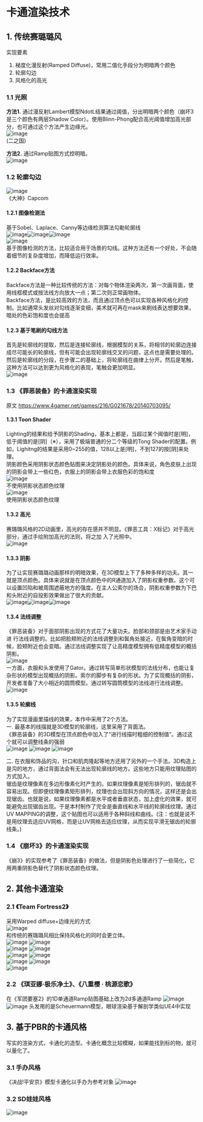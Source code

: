 # 卡通渲染技术
## 1. 传统赛璐璐风
实现要素
1. 梯度化漫反射(Ramped Diffuse)，常用二值化手段分为明暗两个颜色
2. 轮廓勾边
3. 风格化的高光
### 1.1 光照
**方法1.** 通过漫反射Lambert模型NdotL结果通过阈值，分出明暗两个颜色（崩坏3是三个颜色有两层Shadow Color）。使用Blinn-Phong配合高光阈值增加高光部分，也可通过这个方法产生边缘光。  
![image](https://github.com/yangjunhua/CartoonRendering/blob/master/image/144012610230289615.jpg?raw=true)  
(二之国)  

**方法2.** 通过Ramp贴图方式控明暗。  
![image](https://github.com/yangjunhua/CartoonRendering/blob/master/image/161090be316143318499fa58fc667a65.011.1433145945.png?raw=true)  

### 1.2 轮廓勾边
![image](https://github.com/yangjunhua/CartoonRendering/blob/master/image/144012610806291655.jpg?raw=true)  
《大神》Capcom  

#### 1.2.1 图像检测法
基于Sobel、Laplace、Canny等边缘检测算法勾勒轮廓线  
![image](https://github.com/yangjunhua/CartoonRendering/blob/master/image/250px-Cel_shading_no_outlines.png?raw=true)![image](https://github.com/yangjunhua/CartoonRendering/blob/master/image/250px-Cel_shading_depth.png?raw=true)![image](https://github.com/yangjunhua/CartoonRendering/blob/master/image/250px-Cel_shading_normals.png?raw=true)  
![image](https://github.com/yangjunhua/CartoonRendering/blob/master/image/250px-Cel_shading_edge_detection.png?raw=true)  
基于图像检测的方法，比较适合用于场景的勾线。这种方法还有一个好处，不会随着细节的复杂度增加，而降低运行效率。  
#### 1.2.2 Backface方法
Backface方法是一种比较传统的方法：对每个物体渲染两次，第一次画背面，使用线框模式或按法线方向放大一点；第二次则正常画物体。  
Backface方法，是比较高效的方法，而且通过顶点色可以实现各种风格化的控制。比如通常头发丝对勾线逐渐变细，美术就可再在mask来刷线表达想要效果，暗处的色彩饱和度也会提高
#### 1.2.3 基于笔刷的勾线方法
首先是轮廓线的提取，然后是连接轮廓线，根据模型的关系，将相邻的轮廓边连接成尽可能长的轮廓线，但有可能会出现轮廓线交叉的问题，这点也是需要处理的。然后是轮廓线的分段，在步骤二的基础上，将轮廓线在曲律上分开。然后是笔触，这种方法可以达到更为风格化的表现，笔触会更加明显。  
![image](https://github.com/yangjunhua/CartoonRendering/blob/master/image/20200818173407.png?raw=true)  

### 1.3 《罪恶装备》的卡通渲染实现
原文 https://www.4gamer.net/games/216/G021678/20140703095/  
#### 1.3.1 Toon Shader
Lighting的结果和给予阴影的Shading，基本上都是，当超过某个阈值时是[明]，低于阈值的是[阴]（※），采用了极端普通的分二个等级的Tong Shader的配置。例如，Lighitng的结果是采用0~255的值，128以上是[明]，不到127的按[阴]来处理。  
阴影颜色采用阴影状态颜色贴图来决定阴影处的颜色。具体来说，角色皮肤上出现的阴影会带上一些红色，衣服上的阴影会带上衣服色彩的饱和度  
![image](https://github.com/yangjunhua/CartoonRendering/blob/master/image/081-500x501.jpg.jpeg?raw=true)  
不使用阴影状态颜色纹理  
![image](https://github.com/yangjunhua/CartoonRendering/blob/master/image/082-500x501.jpg.jpeg?raw=true)  
使用阴影状态颜色纹理  
#### 1.3.2 高光
赛璐璐风格的2D动画里，高光的存在感并不明显。《罪恶工具：X标记》对于高光部分，通过手绘附加高光的法则，将之加
入了光照中。  
![image](https://github.com/yangjunhua/CartoonRendering/blob/master/image/447601_56ee50c2e44c9.png?raw=true)  
#### 1.3.3 阴影
为了让实现赛璐璐动画那样的明暗效果，在3D模型上下了多种多样的功夫。其一就是顶点颜色。具体来说就是在顶点颜色中的R通道加入了阴影权重参数。这个可以设置凹陷和被周围遮蔽地方的强度。在主人公索尔的场合，阴影权重参数为下巴和头附近的自投影效果做出了很大的贡献。  
![image](https://github.com/yangjunhua/CartoonRendering/blob/master/image/061255576409604.jpg?raw=true)![image](https://github.com/yangjunhua/CartoonRendering/blob/master/image/061255585938446.jpg?raw=true)![image](https://github.com/yangjunhua/CartoonRendering/blob/master/image/061255597349232.jpg?raw=true)  
#### 1.3.4 法线调整
《罪恶装备》对于面部阴影出现的方式花了大量功夫。脸部和颈部是由艺术家手动进
行法线调整的。比如把脸颊附近的法线调整到和鬓角处接近，在鬓角变暗的时候，脸颊附近也会变暗。通过法线调整实现了让高精度模型拥有低精度模型的概括阴影。  
![image](https://github.com/yangjunhua/CartoonRendering/blob/master/image/-447601_56ee50a3bb3f1.png?raw=true)  
一方面，衣服和头发使用了Gator。通过转写简单形状模型的法线分布，也能让复杂形状的模型出现概括的阴影。索尔的脚步有复杂的形状。为了实现概括的阴影，开发者准备了大小相近的圆筒模型。通过转写圆筒模型的法线进行法线调整。  
![image](https://github.com/yangjunhua/CartoonRendering/blob/master/image/-447601_56ee50a359634.png?raw=true)  
#### 1.3.5 轮廓线
为了实现漫画里描线的效果，本作中采用了2个方法。  
一. 最基本的线描就是3D模型的轮廓线，这里采用了背面法。  
《罪恶装备》的3D模型在顶点颜色中加入了“进行线描时粗细的控制值”。通过这个就可以调整线条的强弱  
![image](https://github.com/yangjunhua/CartoonRendering/blob/master/image/087-500x552.jpg.jpeg?raw=true)
![image](https://github.com/yangjunhua/CartoonRendering/blob/master/image/086-500x552.jpg.jpeg?raw=true)
![image](https://github.com/yangjunhua/CartoonRendering/blob/master/image/088-500x552.jpg.jpeg?raw=true)  

二. 在衣服和饰品的沟，针口和肌肉隆起等地方还用了另外的一个手法。3D构造上是沟的地方，通过背面法会有无法出现轮廓线的地方。这些地方只能用纹理贴图的方式加入。  
锯齿是纹理像素在多边形像素化时产生的。如果纹理像素是矩形排列的，锯齿就不容易出现。但即便纹理像素矩形排列，纹理也会出现斜方向的情况，这样还是会出现锯齿。也就是说，如果纹理像素都是水平或者垂直状态，加上虚化的效果，就可能避免出现锯齿出现。于是本村制作了完全是垂直线和水平线的轮廓线纹理。通过UV MAPPING的调整，这个贴图也可以适用于各种斜线和曲线。(注：也就是说不是用纹理去适应UV网格，而是让UV网格去适应纹理，从而实现平滑无锯齿的轮廓线条。)
### 1.4 《崩坏3》的卡通渲染实现
《崩3》的实现参考了《罪恶装备》的做法，但是阴影色处理进行了一些简化，它用两重阴影色替代了阴影状态颜色纹理。  
## 2. 其他卡通渲染
### 2.1 《Team Fortress2》
采用Warped diffuse+边缘光的方式  
![image](https://github.com/yangjunhua/CartoonRendering/blob/master/image/20200818194141.png?raw=true)  
和传统的赛璐璐风相比保持风格化的同时会更立体。  
![image](https://github.com/yangjunhua/CartoonRendering/blob/master/image/20200818194729.png?raw=true)
![image](https://github.com/yangjunhua/CartoonRendering/blob/master/image/20200818194803.png?raw=true)  
![image](https://github.com/yangjunhua/CartoonRendering/blob/master/image/20200818194834.png?raw=true)
![image](https://github.com/yangjunhua/CartoonRendering/blob/master/image/20200818194940.png?raw=true)  
![image](https://github.com/yangjunhua/CartoonRendering/blob/master/image/20200818195012.png?raw=true) 
![image](https://github.com/yangjunhua/CartoonRendering/blob/master/image/20200818195120.png?raw=true)  
![image](https://github.com/yangjunhua/CartoonRendering/blob/master/image/20200818195146.png?raw=true)
![image](https://github.com/yangjunhua/CartoonRendering/blob/master/image/20200818195208.png?raw=true)  
![image](https://github.com/yangjunhua/CartoonRendering/blob/master/image/20200818195242.png?raw=true)  

### 2.2 《琪亚娜·极乐净土》、《八重樱 · 桃源恋歌》
在《军团要塞2》的1D单通道Ramp贴图基础上改为2d多通道Ramp
![image](https://github.com/yangjunhua/CartoonRendering/blob/master/image/20200819181100.png?raw=true) 
![image](https://github.com/yangjunhua/CartoonRendering/blob/master/image/20200819181317.png?raw=true) 
头发用的是Scheuermann模型，眼球渲染基于解剖学类似UE4中实现
## 3. 基于PBR的卡通风格
写实的渲染方式，卡通化的造型。卡通化概念比较模糊，如果能找到标的物，就可以量化了。
### 3.1 手办风格
《决战!平安京》模型卡通化以手办为参考对象
![image](https://github.com/yangjunhua/CartoonRendering/blob/master/image/3aeabd3c68b84943b28421e82ece6365.jpeg?raw=true) 
### 3.2 SD娃娃风格
![image](https://github.com/yangjunhua/CartoonRendering/blob/master/image/O1CN01gsiI1H2EJBRJQwi43_!!181558723.jpg?raw=true)  
